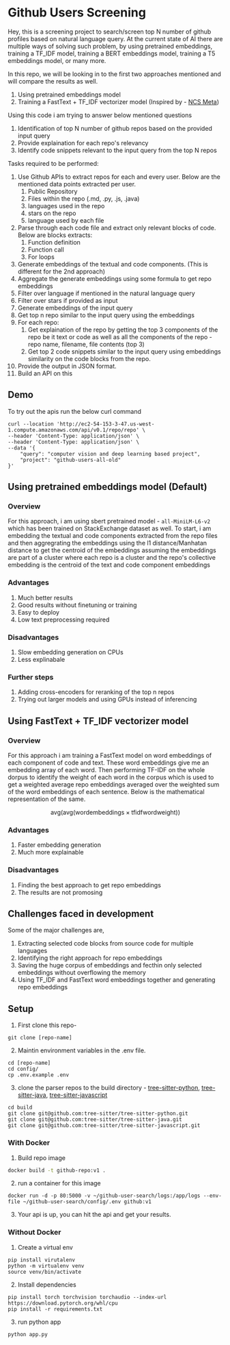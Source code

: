 # Github Users Screening

Hey, this is a screening project to search/screen top N number of github profiles based on natural language query. At the current state of AI there are multiple ways of solving such problem, by using pretrained embeddings, training a TF_IDF model, training a BERT embeddings model, training a T5 embeddings model, or many more.

In this repo, we will be looking in to the first two approaches mentioned and will compare the results as well.
1. Using pretrained embeddings model
2. Training a FastText + TF_IDF vectorizer model (Inspired by - [NCS Meta](https://ai.meta.com/blog/neural-code-search-ml-based-code-search-using-natural-language-queries/)) 

Using this code i am trying to answer below mentioned questions
1. Identification of top N number of github repos based on the provided input query
2. Provide explaination for each repo's relevancy
3. Identify code snippets relevant to the input query from the top N repos

Tasks required to be performed:
1. Use Github APIs to extract repos for each and every user. Below are the mentioned data points extracted per user.
    1. Public Repository
    2. Files within the repo (.md, .py, .js, .java)
    3. languages used in the repo
    4. stars on the repo
    5. language used by each file
2. Parse through each code file and extract only relevant blocks of code. Below are blocks extracts:
    1. Function definition
    2. Function call
    3. For loops
3. Generate embeddings of the textual and code components. (This is different for the 2nd approach)
4. Aggregate the generate embeddings using some formula to get repo embeddings
2. Filter over language if mentioned in the natural language query
3. Filter over stars if provided as input
4. Generate embeddings of the input query
5. Get top n repo similar to the input query using the embeddings
6. For each repo:
    1. Get explaination of the repo by getting the top 3 components of the repo be it text or code as well as all the components of the repo - repo name, filename, file contents (top 3)
    2. Get top 2 code snippets similar to the input query using embeddings similarity on the code blocks from the repo.
7. Provide the output in JSON format.
8. Build an API on this

## Demo

To try out the apis run the below curl command

```terminal
curl --location 'http://ec2-54-153-3-47.us-west-1.compute.amazonaws.com/api/v0.1/repo/repo' \
--header 'Content-Type: application/json' \
--header 'Content-Type: application/json' \
--data '{
    "query": "computer vision and deep learning based project",
    "project": "github-users-all-old"
}'
```

## Using pretrained embeddings model (Default)

### Overview

For this approach, i am using sbert pretrained model - `all-MiniLM-L6-v2` which has been trained on StackExchange dataset as well. To start, i am embedding the textual and code components extracted from the repo files and then aggregrating the embeddings using the l1 distance/Manhatan distance to get the centroid of the embeddings assuming the embeddings are part of a cluster where each repo is a cluster and the repo's collective embedding is the centroid of the text and code component embeddings

### Advantages

1. Much better results
2. Good results without finetuning or training
3. Easy to deploy
4. Low text preprocessing required

### Disadvantages

1. Slow embedding generation on CPUs
2. Less explinabale

### Further steps

1. Adding cross-encoders for reranking of the top n repos
2. Trying out larger models and using GPUs instead of inferencing

## Using FastText + TF_IDF vectorizer model

### Overview

For this approach i am training a FastText model on word embeddings of each component of code and text. These word embeddings give me an embedding array of each word. Then performing TF-IDF on the whole dorpus to identify the weight of each word in the corpus which is used to get a weighted average repo embeddings averaged over the weighted sum of the word embeddings of each sentence. Below is the mathematical representation of the same.

$$ \text{avg}(\text{avg} (\text{wordembeddings} \times \text{tfidfwordweight})) $$

### Advantages

1. Faster embedding generation
2. Much more explainable

### Disadvantages

1. Finding the best approach to get repo embeddings
2. The results are not promosing

## Challenges faced in development

Some of the major challenges are,
1. Extracting selected code blocks from source code for multiple languages
2. Identifying the right approach for repo embeddings
3. Saving the huge corpus of embeddings and fecthin only selected embeddings without overflowing the memory
4. Using TF_IDF and FastText word embeddings together and generating repo embeddings

## Setup

1. First clone this repo-

```terminal
git clone [repo-name]
```

2. Maintin environment variables in the .env file.
```terminal
cd [repo-name]
cd config/
cp .env.example .env
```

3. clone the parser repos to the build directory - [tree-sitter-python](https://github.com/tree-sitter/tree-sitter-python), [tree-sitter-java](https://github.com/tree-sitter/tree-sitter-java), [tree-sitter-javascript](https://github.com/tree-sitter/tree-sitter-javascript)
```terminal
cd build
git clone git@github.com:tree-sitter/tree-sitter-python.git
git clone git@github.com:tree-sitter/tree-sitter-java.git
git clone git@github.com:tree-sitter/tree-sitter-javascript.git
```

### With Docker

1. Build repo image
```bash
docker build -t github-repo:v1 .
```

2. run a container for this image
```
docker run -d -p 80:5000 -v ~/github-user-search/logs:/app/logs --env-file ~/github-user-search/config/.env github:v1
```

3. Your api is up, you can hit the api and get your results.

### Without Docker

1. Create a virtual env
```terminal
pip install virutalenv
python -m virtualenv venv
source venv/bin/activate
```

2. Install dependencies
```terminal
pip install torch torchvision torchaudio --index-url https://download.pytorch.org/whl/cpu
pip install -r requirements.txt
```

3. run python app
```terminal
python app.py
```